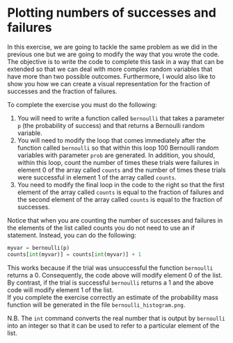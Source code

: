 # Plotting numbers of successes and failures

In this exercise, we are going to tackle the same problem as we did in the previous one but we are going to modify the way that you wrote the code.  The objective is to write the code to complete this task in a way that can be extended so that we can deal with more complex random variables that have more than two possible outcomes.  Furthermore, I would also like to show you how we can create a visual representation for the fraction of successes and the fraction of failures.

To complete the exercise you must do the following:

1. You will need to write a function called `bernoulli` that takes a parameter `p` (the probability of success) and that returns a Bernoulli random variable.
2. You will need to modify the loop that comes immediately after the function called `bernoulli` so that within this loop 100 Bernoulli random variables with parameter `prob` are generated.  In addition, you should, within this loop, count the number of times these trials were failures in element 0 of the array called `counts` and the number of times these trials were successful in element 1 of the array called `counts`.
3. You need to modify the final loop in the code to the right so that the first element of the array called `counts` is equal to the fraction of failures and the second element of the array called `counts` is equal to the fraction of successes. 

Notice that when you are counting the number of successes and failures in the elements of the list called counts you do not need to use an if statement.  Instead, you can do the following:

```python
myvar = bernoulli(p)
counts[int(myvar)] = counts[int(myvar)] + 1
```

This works because if the trial was unsuccessful the function `bernoulli` returns a 0.  Consequently, the code above will modify element 0 of the list.  By contrast, if the trial is successful `bernoulli` returns a 1 and the above code will modify element 1 of the list.  
If you complete the exercise correctly an estimate of the probability mass function will be generated in the file `bernoulli_histogram.png`.

N.B. The `int` command converts the real number that is output by `bernoulli` into an integer so that it can be used to refer to a particular element of the list.
